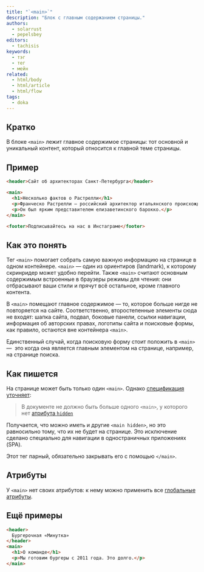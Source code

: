 ```yaml
---
title: "`<main>`"
description: "Блок с главным содержанием страницы."
authors:
  - solarrust
  - pepelsbey
editors:
  - tachisis
keywords:
  - тэг
  - тег
  - мейн
related:
  - html/body
  - html/article
  - html/flow
tags:
  - doka
---
```


## Кратко

В блоке `<main>` лежит главное содержимое страницы: тот основной и уникальный контент, который относится к главной теме страницы.

## Пример

```html
<header>Сайт об архитекторах Санкт-Петербурга</header>

<main>
  <h1>Несколько фактов о Растрелли</h1>
  <p>Франческо Растрелли — российский архитектор итальянского происхождения.</p>
  <p>Он был ярким представителем елизаветинского барокко.</p>
</main>

<footer>Подписывайтесь на нас в Инстаграме</footer>
```

## Как это понять

Тег `<main>` помогает собрать самую важную информацию на странице в одном контейнере. `<main>` — один из ориентиров (landmark), к которому скринридер может удобно перейти. Также `<main>` считают основным содержимым встроенные в браузеры режимы для чтения: они отбрасывают ваши стили и прячут всё остальное, кроме главного контента.

В `<main>` помещают главное содержимое — то, которое больше нигде не повторяется на сайте. Соответственно, второстепенные элементы сюда не входят: шапка сайта, подвал, боковые панели, ссылки навигации, информация об авторских правах, логотипы сайта и поисковые формы, как правило, остаются вне контейнера `<main>`.

Единственный случай, когда поисковую форму стоит положить в `<main>` —  это когда она является главным элементом на странице, например, на странице поиска.

## Как пишется

На странице может быть только один `<main>`. Однако [спецификация уточняет](https://html.spec.whatwg.org/multipage/grouping-content.html#the-main-element):

> В документе не должно быть больше одного `<main>`, у которого нет [атрибута `hidden`](/html/hidden/)

Получается, что можно иметь и другие `<main hidden>`, но это равносильно тому, что их не будет на странице. Это исключение сделано специально для навигации в одностраничных приложениях (SPA).

Этот тег парный, обязательно закрывать его с помощью `</main>`.

## Атрибуты

У `<main>` нет своих атрибутов: к нему можно применить все [глобальные атрибуты](/html/global-attrs/).

## Ещё примеры

```html
<header>
  Бургерочная «Минутка»
</header>
<main>
  <h1>О команде</h1>
  <p>Мы готовим бургеры с 2011 года. Это долго.</p>
</main>
```

